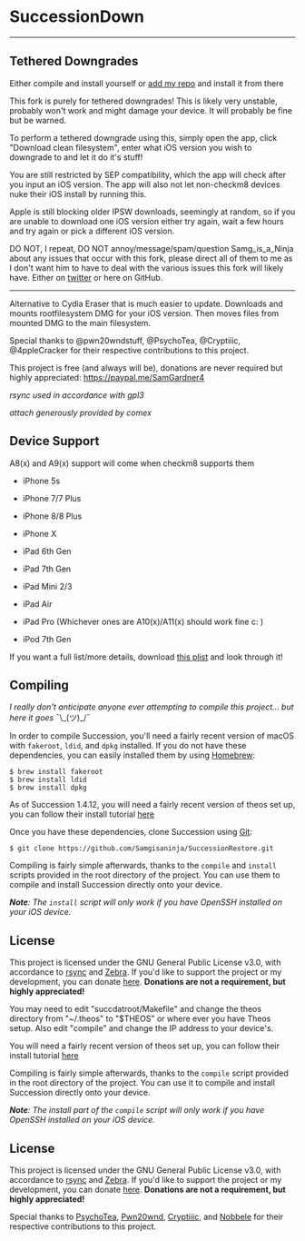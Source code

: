 # SuccessionDown

---------

## Tethered Downgrades

Either compile and install yourself or [add my repo](http://matthewpierson.github.io) and install it from there

This fork is purely for tethered downgrades! This is likely very unstable, probably won't work and might damage your device. It will probably be fine but be warned. 

To perform a tethered downgrade using this, simply open the app, click "Download clean filesystem", enter what iOS version you wish to downgrade to and let it do it's stuff!

You are still restricted by SEP compatibility, which the app will check after you input an iOS version. The app will also not let non-checkm8 devices nuke their iOS install by running this.

Apple is still blocking older IPSW downloads, seemingly at random, so if you are unable to download one iOS version either try again, wait a few hours and try again or pick a different iOS version. 

DO NOT, I repeat, DO NOT annoy/message/spam/question Samg_is_a_Ninja about any issues that occur with this fork, please direct all of them to me as I don't want him to have to deal with the various issues this fork will likely have. Either on [twitter](https://twitter.com/mosk_i) or here on GitHub.

-------------

Alternative to Cydia Eraser that is much easier to update. Downloads and mounts rootfilesystem DMG for your iOS version. Then moves files from mounted DMG to the main filesystem.

Special thanks to @pwn20wndstuff, @PsychoTea, @Cryptiiic, @4ppleCracker for their respective contributions to this project.

This project is free (and always will be), donations are never required but highly appreciated: https://paypal.me/SamGardner4

*rsync used in accordance with gpl3*

*attach generously provided by comex*

## Device Support

A8(x) and A9(x) support will come when checkm8 supports them

- iPhone 5s
- iPhone 7/7 Plus
- iPhone 8/8 Plus
- iPhone X

- iPad 6th Gen
- iPad 7th Gen
- iPad Mini 2/3
- iPad Air
- iPad Pro (Whichever ones are A10(x)/A11(x) should work fine c: )

- iPod 7th Gen

If you want a full list/more details, download [this plist](http://matthewpierson.github.io/sep.plist) and look through it!

## Compiling
*I really don't anticipate anyone ever attempting to compile this project... but here it goes* ¯\\\_(ツ)_/¯

In order to compile Succession, you'll need a fairly recent version of macOS with `fakeroot`, `ldid`, and `dpkg` installed. If you do not have these dependencies, you can easily installed them by using [Homebrew](https://brew.sh):
```
$ brew install fakeroot
$ brew install ldid
$ brew install dpkg
```

As of Succession 1.4.12, you will need a fairly recent version of theos set up, you can follow their install tutorial [here](https://github.com/theos/theos/wiki/Installation-macOS)

Once you have these dependencies, clone Succession using [Git](https://git-scm.com/downloads):
```
$ git clone https://github.com/Samgisaninja/SuccessionRestore.git
```
Compiling is fairly simple afterwards, thanks to the `compile` and `install` scripts provided in the root directory of the project. You can use them to compile and install Succession directly onto your device.

***Note**: The `install` script will only work if you have OpenSSH installed on your iOS device.*

## License
This project is licensed under the GNU General Public License v3.0, with accordance to [rsync](https://rsync.samba.org/) and [Zebra](https://github.com/wstyres/Zebra). If you'd like to support the project or my development, you can donate [here](https://paypal.me/SamGardner4). **Donations are not a requirement, but highly appreciated!**

You may need to edit "succdatroot/Makefile" and change the theos directory from "~/.theos" to "$THEOS" or where ever you have Theos setup. Also edit "compile" and change the IP address to your device's. 

You will need a fairly recent version of theos set up, you can follow their install tutorial [here](https://github.com/theos/theos/wiki/Installation-macOS)

Compiling is fairly simple afterwards, thanks to the `compile` script provided in the root directory of the project. You can use it to compile and install Succession directly onto your device.

***Note**: The install part of the `compile` script will only work if you have OpenSSH installed on your iOS device.*

## License
This project is licensed under the GNU General Public License v3.0, with accordance to [rsync](https://rsync.samba.org/) and [Zebra](https://github.com/wstyres/Zebra). If you'd like to support the project or my development, you can donate [here](https://paypal.me/SamGardner4). **Donations are not a requirement, but highly appreciated!**

Special thanks to [PsychoTea](https://twitter.com/iBSparkes), [Pwn20wnd](https://twitter.com/Pwn20wnd), [Cryptiiic](https://github.com/Cryptiiiic), and [Nobbele](https://github.com/nobbele) for their respective contributions to this project.
